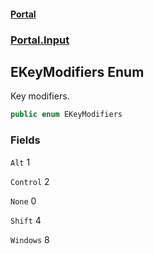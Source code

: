 #### [Portal](index.md 'index')
### [Portal.Input](Portal.Input.md 'Portal.Input')

## EKeyModifiers Enum

Key modifiers.

```csharp
public enum EKeyModifiers
```
### Fields

<a name='Portal.Input.EKeyModifiers.Alt'></a>

`Alt` 1

<a name='Portal.Input.EKeyModifiers.Control'></a>

`Control` 2

<a name='Portal.Input.EKeyModifiers.None'></a>

`None` 0

<a name='Portal.Input.EKeyModifiers.Shift'></a>

`Shift` 4

<a name='Portal.Input.EKeyModifiers.Windows'></a>

`Windows` 8